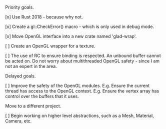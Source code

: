 Priority goals.

[x] Use Rust 2018 - because why not.

[x] Create a gl::CheckError() macro - which is only used in debug mode.

[x] Move OpenGL interface into a new crate named 'glad-wrap'.

[ ] Create an OpenGL wrapper for a texture.

[ ] The use of RC to ensure binding is respected. An unbound buffer cannot be acted on.
    Do not worry about multithreaded OpenGL safety - since I am not an expert in the area.

Delayed goals.

[ ] Improve the safety of the OpenGL modules.
    E.g. Ensure the current thread has access to the OpenGL context.
    E.g. Ensure the vertex array has control over the buffers that it uses.

Move to a different project.

[ ] Begin working on higher level abstractions, such as a Mesh, Material, Camera, etc.
